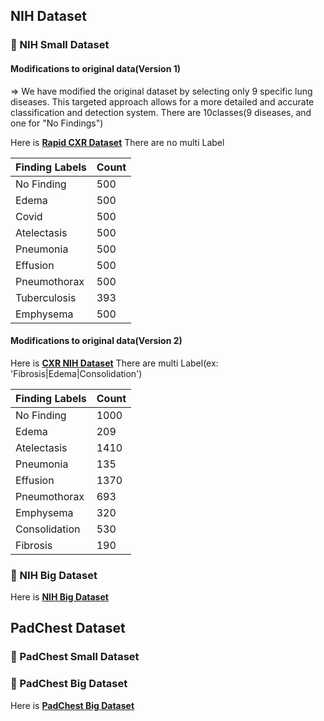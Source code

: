 ## NIH Dataset

### 📌 NIH Small Dataset

#### Modifications to original data(Version 1)
=> We have modified the original dataset by selecting only 9 specific lung diseases. This targeted approach allows for a more detailed and accurate classification and detection system.
There are 10classes(9 diseases, and one for "No Findings")


Here is **[Rapid CXR Dataset](https://www.kaggle.com/datasets/seoyunje/rapid-cxr-dataset)**
There are no multi Label 

  | Finding Labels       | Count |
  |----------------------|-------|
  | No Finding           | 500   |
  | Edema                | 500   |
  | Covid                | 500   |
  | Atelectasis          | 500   |
  | Pneumonia            | 500   |
  | Effusion             | 500   |
  | Pneumothorax         | 500   |
  | Tuberculosis         | 393   |
  | Emphysema            | 500   |


#### Modifications to original data(Version 2)

Here is **[CXR NIH Dataset](https://www.kaggle.com/datasets/seoyunje/cxr-nih-dataset/data)**
There are multi Label(ex: 'Fibrosis|Edema|Consolidation')

  | Finding Labels       | Count |
  |----------------------|-------|
  | No Finding           | 1000   |
  | Edema                | 209   |
  | Atelectasis          | 1410   |
  | Pneumonia            | 135   |
  | Effusion             | 1370   |
  | Pneumothorax         | 693   |
  | Emphysema            | 320   |
  | Consolidation        | 530   |
  | Fibrosis             | 190   |

  ### 📌 NIH Big Dataset

  Here is **[NIH Big Dataset](https://www.kaggle.com/datasets/nih-chest-xrays/data)**

  ## PadChest Dataset 

  ### 📌 PadChest Small Dataset

  ### 📌 PadChest Big Dataset

  Here is **[PadChest Big Dataset](https://www.kaggle.com/datasets/seoyunje/padchest-small-dataset)**
